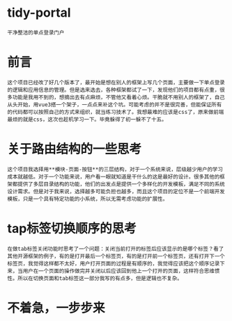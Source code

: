 # tidy-portal
    干净整洁的单点登录门户
# 前言
    这个项目已经改了好几个版本了，最开始是想在别人的框架上写几个页面，主要做一下单点登录的逻辑和应用信息的管理。但是选来选去，各种框架都试了一下，发现他们的项目都有点重，很多功能是我用不到的，想摘出去有点麻烦，不管他又看着心烦。干脆就不用别人的框架了，自己从头开始，用vue3搭一个架子，一点点来补这个坑。可能考虑的并不是很完善，但能保证所有的代码都可以按照自己的方式来组织，就当练习技术了。我想最难的应该是css了，原来做前端最烦的就是css，这次也趁机学习一下。毕竟躲得了初一躲不了十五。

# 关于路由结构的一些思考
    这个项目我选择用**模块-页面-按钮**的三层结构，对于一个系统来说，层级越少用户的学习成本就越低。对于一个功能来说，用户看一眼就知道是干什么的这是最好的设计。很多其他的框架都提供了多层目录结构的功能，他们的出发点是提供一个多样化的开发模板，满足不同的系统设计需求。但是对于我来说，选择越多可能负担也越多，而且这个项目的定位不是一个前端开发模板，只是一个具有特定功能的小系统，所以无需考虑功能的扩展性。
# tap标签切换顺序的思考
    在做tab标签关闭功能时思考了一个问题：关闭当前打开的标签后应该显示的是哪个标签？看了其他开源框架的例子，有的是打开最后一个标签页，有的是打开前一个标签页，还有打开下一个标签页，我觉得这样都不太好，用户打开页面的过程是有顺序的，我觉得应该把这个顺序记录下来，当用户在一个页面的操作做完并关闭以后应该回到他上一个打开的页面，这样符合思维惯性。所以在切换页面和tab标签这一部分我写的有点多，但是逻辑也不复杂。







# 不着急，一步步来


